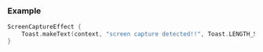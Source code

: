 ### Example

```kotlin
ScreenCaptureEffect {
    Toast.makeText(context, "screen capture detected!!", Toast.LENGTH_SHORT).show()
}

```
